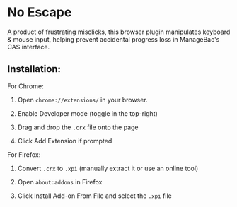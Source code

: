 # No Escape
A product of frustrating misclicks, this browser plugin manipulates keyboard & mouse input, helping prevent accidental progress loss in ManageBac's CAS interface.

## Installation:

For Chrome:

1. Open `chrome://extensions/` in your browser.


2. Enable Developer mode (toggle in the top-right)


3. Drag and drop the `.crx` file onto the page


4. Click Add Extension if prompted


For Firefox:

1. Convert `.crx` to `.xpi` (manually extract it or use an online tool)


2. Open `about:addons` in Firefox


3. Click Install Add-on From File and select the `.xpi` file
